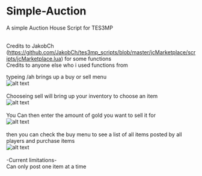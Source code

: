 # Simple-Auction
A simple Auction House Script for TES3MP<br><br>

Credits to JakobCh (https://github.com/JakobCh/tes3mp_scripts/blob/master/jcMarketplace/scripts/jcMarketplace.lua) for some functions<br>
Credits to anyone else who i used functions from<br>

typeing /ah brings up a buy or sell menu<br>
![alt text](https://github.com//Xatmo980/Simple-Auction/blob/main/MainAH.jpg?raw=true)<br><br>
Chooseing sell will bring up your inventory to choose an item<br>
![alt text](https://github.com//Xatmo980/Simple-Auction/blob/main/Invin.jpg?raw=true)<br><br>
You Can then enter the amount of gold you want to sell it for<br>
![alt text](https://github.com//Xatmo980/Simple-Auction/blob/main/Gold.jpg?raw=true)<br><br>
then you can check the buy menu to see a list of all items posted by all players and purchase items<br>
![alt text](https://github.com//Xatmo980/Simple-Auction/blob/main/Auction.jpg?raw=true)<br><br>
-Current limitations-<br>
   Can only post one item at a time
